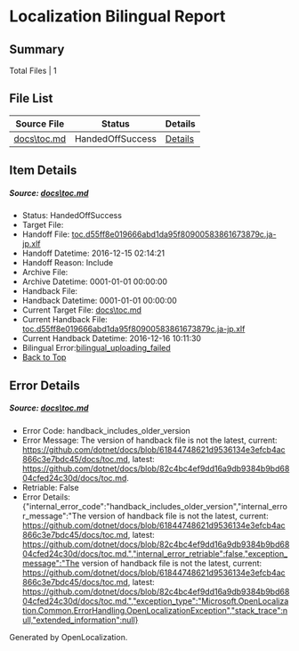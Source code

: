 # <a name='report-top'></a> Localization Bilingual Report

## Summary
 Total Files | 1

## File List
 Source File | Status | Details 
 ----------- | ------ | ------- 
 [docs\toc.md](https://github.com/dotnet/docs/blob/82c4bc4ef9dd16a9db9384b9bd6804cfed24c30d/docs/toc.md) | HandedOffSuccess | [Details](#499b635176d06f5b807ed872005c5dcd677fad693412)

## Item Details
##### <a name='499b635176d06f5b807ed872005c5dcd677fad693412'></a> Source: [docs\toc.md](https://github.com/dotnet/docs/blob/82c4bc4ef9dd16a9db9384b9bd6804cfed24c30d/docs/toc.md)
* Status: HandedOffSuccess
* Target File: 
* Handoff File: [toc.d55ff8e019666abd1da95f80900583861673879c.ja-jp.xlf](https://github.com/dotnet/docs.handoff/blob/0abcd156a30e3abac368089c1c4de0364c072b61/ol-handoff/dotnet/docs.ja-jp/master/ht-p1/toc.d55ff8e019666abd1da95f80900583861673879c.ja-jp.xlf)
* Handoff Datetime: 2016-12-15 02:14:21
* Handoff Reason: Include
* Archive File: 
* Archive Datetime: 0001-01-01 00:00:00
* Handback File: 
* Handback Datetime: 0001-01-01 00:00:00
* Current Target File: [docs\toc.md](https://github.com/dotnet/docs.ja-jp/blob/02bd3652e17db434f47f0924e43eae64e577ad75/docs/toc.md)
* Current Handback File: [toc.d55ff8e019666abd1da95f80900583861673879c.ja-jp.xlf](https://github.com/dotnet/docs.handback/blob/161e85c7e2ab8d3dae65399cb1d498aa6fdb5765/ol-handback/dotnet/docs.ja-jp/master/ht-p1/toc.d55ff8e019666abd1da95f80900583861673879c.ja-jp.xlf)
* Current Handback Datetime: 2016-12-16 10:11:30
* Bilingual Error:[bilingual_uploading_failed](#499b635176d06f5b807ed872005c5dcd677fad693412bilingual_uploading_failed)
* [Back to Top](#report-top)


## Error Details
##### <a name='499b635176d06f5b807ed872005c5dcd677fad693412handback_includes_older_version'></a> Source: [docs\toc.md](#499b635176d06f5b807ed872005c5dcd677fad693412)
* Error Code: handback_includes_older_version
* Error Message: The version of handback file is not the latest, current: https://github.com/dotnet/docs/blob/61844748621d9536134e3efcb4ac866c3e7bdc45/docs/toc.md, latest: https://github.com/dotnet/docs/blob/82c4bc4ef9dd16a9db9384b9bd6804cfed24c30d/docs/toc.md.
* Retriable: False
* Error Details: {"internal_error_code":"handback_includes_older_version","internal_error_message":"The version of handback file is not the latest, current: https://github.com/dotnet/docs/blob/61844748621d9536134e3efcb4ac866c3e7bdc45/docs/toc.md, latest: https://github.com/dotnet/docs/blob/82c4bc4ef9dd16a9db9384b9bd6804cfed24c30d/docs/toc.md.","internal_error_retriable":false,"exception_message":"The version of handback file is not the latest, current: https://github.com/dotnet/docs/blob/61844748621d9536134e3efcb4ac866c3e7bdc45/docs/toc.md, latest: https://github.com/dotnet/docs/blob/82c4bc4ef9dd16a9db9384b9bd6804cfed24c30d/docs/toc.md.","exception_type":"Microsoft.OpenLocalization.Common.ErrorHandling.OpenLocalizationException","stack_trace":null,"extended_information":null}


Generated by OpenLocalization.
